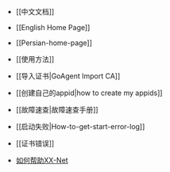 * [[中文文档]]
* [[English Home Page]]
* [[Persian-home-page]]

* [[使用方法]]
* [[导入证书|GoAgent Import CA]]
* [[创建自己的appid|how to create my appids]]

* [[故障速查|故障速查手册]]
* [[启动失败|How-to-get-start-error-log]]
* [[证书错误]]

* [如何帮助XX-Net](https://github.com/XX-net/XX-Net/wiki/How-to-contribute)